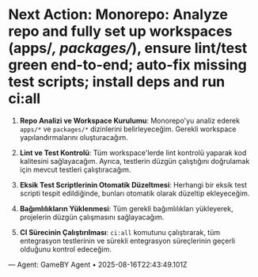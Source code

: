 # Next Action: Monorepo: Analyze repo and fully set up workspaces (apps/*, packages/*), ensure lint/test green end-to-end; auto-fix missing test scripts; install deps and run ci:all

1. **Repo Analizi ve Workspace Kurulumu**: Monorepo'yu analiz ederek `apps/*` ve `packages/*` dizinlerini belirleyeceğim. Gerekli workspace yapılandırmalarını oluşturacağım.

2. **Lint ve Test Kontrolü**: Tüm workspace'lerde lint kontrolü yaparak kod kalitesini sağlayacağım. Ayrıca, testlerin düzgün çalıştığını doğrulamak için mevcut testleri çalıştıracağım.

3. **Eksik Test Scriptlerinin Otomatik Düzeltmesi**: Herhangi bir eksik test scripti tespit edildiğinde, bunları otomatik olarak düzeltip ekleyeceğim.

4. **Bağımlılıkların Yüklenmesi**: Tüm gerekli bağımlılıkları yükleyerek, projelerin düzgün çalışmasını sağlayacağım.

5. **CI Sürecinin Çalıştırılması**: `ci:all` komutunu çalıştırarak, tüm entegrasyon testlerinin ve sürekli entegrasyon süreçlerinin geçerli olduğunu kontrol edeceğim.

— Agent: GameBY Agent • 2025-08-16T22:43:49.101Z
